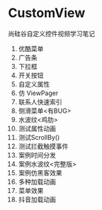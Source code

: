 # CustomView
尚硅谷自定义控件视频学习笔记
1. 优酷菜单
2. 广告条<ViewPager>
3. 下拉框
4. 开关按钮
5. 自定义属性
6. 仿 ViewPager
7. 联系人快速索引
8. 侧滑菜单<有BUG>
9. 水波纹<鸡肋>
10. 测试属性动画
11. 测试ScrollBy()
12. 测试拦截触摸事件
13. 案例时间分发
14. 案例水波纹<完整版>
15. 案例仿黑客效果
16. 多种加载动画
17. 菜单效果
18. 抖音加载动画

